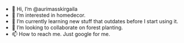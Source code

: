 - 👋 Hi, I’m @aurimasskirgaila
- 👀 I’m interested in homedecor.
- 🌱 I’m currently learning new stuff that outdates before I start using it.
- 💞️ I’m looking to collaborate on forest planting.
- 📫 How to reach me. Just google for me.

<!---
aurimasskirgaila/aurimasskirgaila is a ✨ special ✨ repository because its `README.md` (this file) appears on your GitHub profile.
You can click the Preview link to take a look at your changes.
--->
